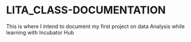 # LITA_CLASS-DOCUMENTATION
This is where I intend to document my first project on data Analysis while learning with Incubator Hub


